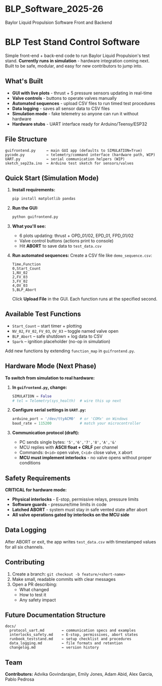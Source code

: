 # BLP_Software_2025-26
Baylor Liquid Propulsion Software Front and Backend
# BLP Test Stand Control Software

Simple front-end + back-end code to run Baylor Liquid Propulsion's test stand. **Currently runs in simulation** - hardware integration coming next. Built to be safe, modular, and easy for new contributors to jump into.

## What's Built
- **GUI with live plots** - thrust + 5 pressure sensors updating in real-time
- **Valve controls** - buttons to operate valves manually
- **Automated sequences** - upload CSV files to run timed test procedures
- **Data logging** - saves all sensor data to CSV files
- **Simulation mode** - fake telemetry so anyone can run it without hardware
- **Hardware stubs** - UART interface ready for Arduino/Teensy/ESP32

## File Structure
```
guifrontend.py     ← main GUI app (defaults to SIMULATION=True)
pycode.py          ← telemetry/command interface (hardware path, WIP)
UART.py            ← serial communication helpers (WIP)
sketch_sep23a.ino  ← Arduino test sketch for sensors/valves
```

## Quick Start (Simulation Mode)

1. **Install requirements:**
   ```bash
   pip install matplotlib pandas
   ```

2. **Run the GUI:**
   ```bash
   python guifrontend.py
   ```

3. **What you'll see:**
   - 6 plots updating: thrust + OPD_01/02, EPD_01, FPD_01/02
   - Valve control buttons (actions print to console)
   - Hit **ABORT** to save data to `test_data.csv`

4. **Run automated sequences:**
   Create a CSV file like `demo_sequence.csv`:
   ```csv
   Time,Function
   0,Start_Count
   1,NV_02
   2,FV_03
   3,FV_02
   4,OV_03
   5,BLP_Abort
   ```
   Click **Upload File** in the GUI. Each function runs at the specified second.

## Available Test Functions
- `Start_Count` – start timer + plotting
- `NV_02`, `FV_02`, `FV_03`, `OV_03` – toggle named valve open
- `BLP_Abort` – safe shutdown + log data to CSV
- `Spark` – ignition placeholder (no-op in simulation)

Add new functions by extending `function_map` in `guifrontend.py`.

## Hardware Mode (Next Phase)

**To switch from simulation to real hardware:**

1. **In `guifrontend.py`, change:**
   ```python
   SIMULATION = False
   # tel = Telemetry(sys_health)  # wire this up next
   ```

2. **Configure serial settings in `UART.py`:**
   ```python
   arduino_port = '/dev/ttyACM0'  # or 'COMx' on Windows
   baud_rate = 115200             # match your microcontroller
   ```

3. **Communication protocol (draft):**
   - PC sends single bytes: `'5','6','7','8','A','&'`
   - MCU replies with **ASCII float + CRLF** per channel
   - Commands: `O<id>` open valve, `C<id>` close valve, `X` abort
   - **MCU must implement interlocks** - no valve opens without proper conditions

## Safety Requirements

**CRITICAL for hardware mode:**
- **Physical interlocks** - E-stop, permissive relays, pressure limits
- **Software guards** - pressure/time limits in code
- **Latched ABORT** - system must stay in safe vented state after abort
- **All valve operations gated by interlocks on the MCU side**

## Data Logging
After ABORT or exit, the app writes `test_data.csv` with timestamped values for all six channels.

## Contributing
1. Create a branch: `git checkout -b feature/<short-name>`
2. Make small, readable commits with clear messages
3. Open a PR describing:
   - What changed
   - How to test it  
   - Any safety impact

## Future Documentation Structure
```
docs/
  protocol_uart.md        ← communication specs and examples
  interlocks_safety.md    ← E-stop, permissives, abort states  
  runbook_teststand.md    ← setup checklist and procedures
  data_logging.md         ← file formats and retention
  changelog.md            ← version history
```

## Team
**Contributors:** Advika Govindarajan, Emily Jones, Adam Abid, Alex Garcia, Pablo Pedrosa

